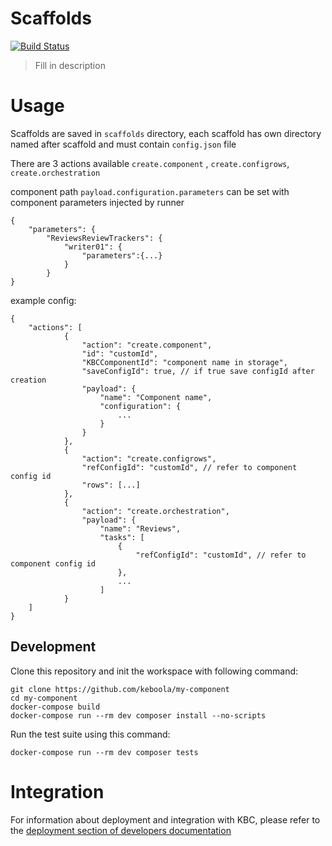 # Scaffolds

[![Build Status](https://travis-ci.com/keboola/scaffolds.svg?branch=master)](https://travis-ci.com/keboola/scaffolds)

> Fill in description

# Usage

Scaffolds are saved in `scaffolds` directory, each scaffold has own directory named after scaffold and must contain `config.json` file

There are 3 actions available `create.component` , `create.configrows`, `create.orchestration`

component path `payload.configuration.parameters` can be set with component parameters injected by runner

```
{
    "parameters": {
        "ReviewsReviewTrackers": {
            "writer01": {
                "parameters":{...}
            }
        }
}
```

example config:
```
{
    "actions": [
            {
                "action": "create.component",
                "id": "customId",
                "KBCComponentId": "component name in storage",
                "saveConfigId": true, // if true save configId after creation
                "payload": {
                    "name": "Component name",
                    "configuration": {
                        ...
                    }
                }
            },
            {
                "action": "create.configrows",
                "refConfigId": "customId", // refer to component config id
                "rows": [...]
            },
            {
                "action": "create.orchestration",
                "payload": {
                    "name": "Reviews",
                    "tasks": [
                        {
                            "refConfigId": "customId", // refer to component config id
                        },
                        ...
                    ]
            }
    ]
}
```

## Development

Clone this repository and init the workspace with following command:

```
git clone https://github.com/keboola/my-component
cd my-component
docker-compose build
docker-compose run --rm dev composer install --no-scripts
```

Run the test suite using this command:

```
docker-compose run --rm dev composer tests
```

# Integration

For information about deployment and integration with KBC, please refer to the [deployment section of developers documentation](https://developers.keboola.com/extend/component/deployment/)
